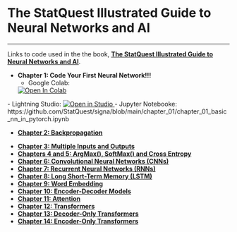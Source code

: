 # The StatQuest Illustrated Guide to Neural Networks and AI
----

Links to code used in the the book, **[The StatQuest Illustrated Guide to Neural Networks and AI]()**.

* **Chapter 1: Code Your First Neural Network!!!**
    - Google Colab: <a target="_blank" href="https://colab.research.google.com/github/StatQuest/signa/blob/main/chapter_01/chapter_01_basic_nn_in_pytorch.ipynb">
  <img src="https://colab.research.google.com/assets/colab-badge.svg" alt="Open In Colab"/>
</a>
    - Lightning Studio: <a target="_blank" href="https://lightning.ai/new?repo_url=https%3A%2F%2Fgithub.com%2FStatQuest%2Fsigna%2Fblob%2Fmain%2Fchapter_01%2Fchapter_01_basic_nn_in_pytorch.ipynb">
  <img src="https://pl-bolts-doc-images.s3.us-east-2.amazonaws.com/app-2/studio-badge.svg" alt="Open in Studio" />
</a>
    - Jupyter Notebooke: https://github.com/StatQuest/signa/blob/main/chapter_01/chapter_01_basic_nn_in_pytorch.ipynb

* **[Chapter 2: Backpropagation]()**
- **[Chapter 3: Multiple Inputs and Outputs]()**
- **[Chapters 4 and 5: ArgMax(), SoftMax() and Cross Entropy]()**
- **[Chapter 6: Convolutional Neural Networks (CNNs)]()**
- **[Chapter 7: Recurrent Neural Networks (RNNs)]()**
- **[Chapter 8: Long Short-Term Memory (LSTM)]()**
- **[Chapter 9: Word Embedding]()**
- **[Chapter 10: Encoder-Decoder Models]()**
- **[Chapter 11: Attention]()**
- **[Chapter 12: Transformers]()**
- **[Chapter 13: Decoder-Only Transformers]()**
- **[Chapter 14: Encoder-Only Transformers]()**
